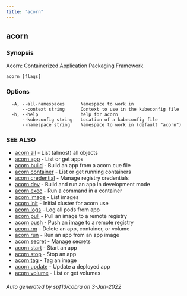 ```yaml
---
title: "acorn"
---
```

## acorn



### Synopsis

Acorn: Containerized Application Packaging Framework

```
acorn [flags]
```

### Options

```
  -A, --all-namespaces      Namespace to work in
      --context string      Context to use in the kubeconfig file
  -h, --help                help for acorn
      --kubeconfig string   Location of a kubeconfig file
      --namespace string    Namespace to work in (default "acorn")
```

### SEE ALSO

* [acorn all](acorn_all.md)	 - List (almost) all objects
* [acorn app](acorn_app.md)	 - List or get apps
* [acorn build](acorn_build.md)	 - Build an app from a acorn.cue file
* [acorn container](acorn_container.md)	 - List or get running containers
* [acorn credential](acorn_credential.md)	 - Manage registry credentials
* [acorn dev](acorn_dev.md)	 - Build and run an app in development mode
* [acorn exec](acorn_exec.md)	 - Run a command in a container
* [acorn image](acorn_image.md)	 - List images
* [acorn init](acorn_init.md)	 - Initial cluster for acorn use
* [acorn logs](acorn_logs.md)	 - Log all pods from app
* [acorn pull](acorn_pull.md)	 - Pull an image to a remote registry
* [acorn push](acorn_push.md)	 - Push an image to a remote registry
* [acorn rm](acorn_rm.md)	 - Delete an app, container, or volume
* [acorn run](acorn_run.md)	 - Run an app from an app image
* [acorn secret](acorn_secret.md)	 - Manage secrets
* [acorn start](acorn_start.md)	 - Start an app
* [acorn stop](acorn_stop.md)	 - Stop an app
* [acorn tag](acorn_tag.md)	 - Tag an image
* [acorn update](acorn_update.md)	 - Update a deployed app
* [acorn volume](acorn_volume.md)	 - List or get volumes

###### Auto generated by spf13/cobra on 3-Jun-2022
